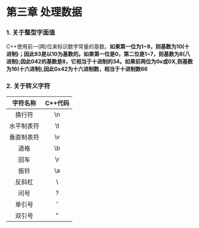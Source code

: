 # 第三章 处理数据

### 1. 关于整型字面值
C++使用前一(两)位来标识数字常量的基数。**如果第一位为1~9，则基数为10(十进制)；因此93是以10为基数的。如果第一位是0，第二位是1~7，则基数为8(八进制);因此042的基数是8，它相当于十进制的34。如果前两位为0x或0X,则基数为16(十六进制),因此0x42为十六进制数，相当于十进制数66**

### 2. 关于转义字符

| 字符名称 | C++代码 |
| :-:     | :-:    |
| 换行符   | \n     |
| 水平制表符 | \t    |
| 垂直制表符 |  \v   |
| 退格      |   \b   |
| 回车      |  \r    |
| 振铃      |   \a   |
| 反斜杠    |   \\   |
| 问号      |  \?    |
| 单引号    |    \'  |
| 双引号    |    \"  |

